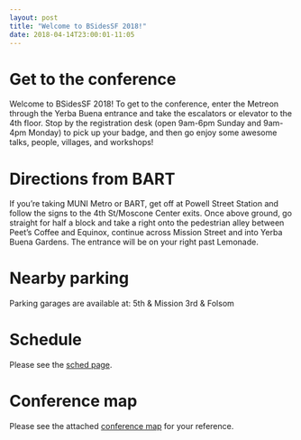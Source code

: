 ```yaml
---
layout: post
title: "Welcome to BSidesSF 2018!"
date: 2018-04-14T23:00:01-11:05
---
```


# Get to the conference
Welcome to BSidesSF 2018!  To get to the conference, enter the Metreon through the Yerba Buena entrance and take the escalators or elevator to the 4th floor.  Stop by the registration desk (open 9am-6pm Sunday and 9am-4pm Monday) to pick up your badge, and then go enjoy some awesome talks, people, villages, and workshops!

# Directions from BART
If you’re taking MUNI Metro or BART, get off at Powell Street Station and follow the signs to the 4th St/Moscone Center exits. Once above ground, go straight for half a block and take a right onto the pedestrian alley between Peet’s Coffee and Equinox, continue across Mission Street and into Yerba Buena Gardens. The entrance will be on your right past Lemonade.

# Nearby parking
Parking garages are available at:
5th & Mission
3rd & Folsom

# Schedule
Please see the [sched page](https://bsidessf2018.sched.com/).

# Conference map
Please see the attached [conference map](images/venue_2018/map.jpg) for your reference.
